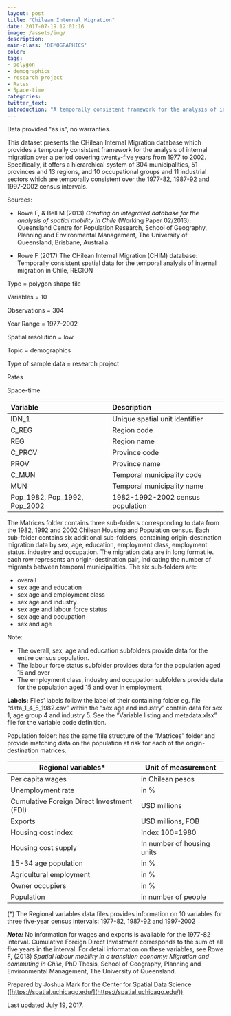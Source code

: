 ```yaml
---
layout: post
title: "Chilean Internal Migration"
date: 2017-07-19 12:01:16
image: /assets/img/
description:
main-class: 'DEMOGRAPHICS'
color:
tags:
- polygon
- demographics
- research project
- Rates
- Space-time
categories:
twitter_text:
introduction: "A temporally consistent framework for the analysis of internal migration over a period covering twenty-five years from 1977 to 2002."
---
```

<script>
  var map = L.map('map');
  L.tileLayer('https://api.tiles.mapbox.com/v4/{id}/{z}/{x}/{y}.png?access_token=pk.eyJ1IjoibWFwYm94IiwiYSI6ImNpejY4NXVycTA2emYycXBndHRqcmZ3N3gifQ.rJcFIG214AriISLbB6B5aw', { <!--this is the URL for the Harmonised_municipalities Geojson-->
		maxZoom: 18,
		attribution: 'Map data &copy; <a href="http://openstreetmap.org">OpenStreetMap</a> contributors, ' +
			'<a href="http://creativecommons.org/licenses/by-sa/2.0/">CC-BY-SA</a>, ' +
			'Imagery © <a href="http://mapbox.com">Mapbox</a>',
		id: 'mapbox.light'
	}).addTo(map);

  map.scrollWheelZoom.disable();
  map.touchZoom.disable();
  var enableMapInteraction = function () {
      map.scrollWheelZoom.enable();
      map.touchZoom.enable();
  }
  $('#map').on('click touch', enableMapInteraction);

  var smallIcon = L.icon({
         iconUrl: 'http://www.hckrecruitment.nic.in/images/blue.png',
         iconSize: [16, 16], // size of the icon
         });

   function onEachFeature(feature, layer) {
     //console.log(feature);
     var txt = "";
     for (var fname in feature.properties) {
       txt += fname;
       txt += " : ";
       txt += feature.properties[fname];
       txt += "<br/>";
     }
     layer.bindPopup(txt);
   }


  // load GeoJSON from an external file
  // load GeoJSON from an external file
  $.getJSON("../data/Harmonised_municipalities.geojson",function(data){
    // add GeoJSON layer to the map once the file is loaded
    var json = L.geoJson(data, {
      pointToLayer: function(feature, latlng) {
        
        return L.marker(latlng, {
          icon: smallIcon
        });
      },
      onEachFeature: onEachFeature
    });
    json.addTo(map);
    map.fitBounds(json.getBounds());
  });

</script>

Data provided "as is", no warranties.

This dataset presents the CHilean Internal Migration database which provides a temporally consistent framework for the analysis of internal migration over a period covering twenty-five years from 1977 to 2002. Specifically, it offers a hierarchical system of 304 municipalities, 51 provinces and 13 regions, and 10 occupational groups and 11 industrial sectors which are temporally consistent over the 1977-82, 1987-92 and 1997-2002 census intervals.

Sources:
- Rowe F, & Bell M (2013) <i>Creating an integrated database for the analysis of spatial mobility in Chile</i> (Working Paper 02/2013). Queensland Centre for Population Research, School of Geography, Planning and Environmental Management, The University of Queensland, Brisbane, Australia.

- Rowe F (2017) The CHilean Internal Migration (CHIM) database: Temporally consistent spatial data for the temporal analysis of internal migration in Chile, REGION

 Type = polygon shape file

 Variables = 10

 Observations = 304

 Year Range = 1977-2002

 Spatial resolution = low

 Topic = demographics

 Type of sample data = research project

 Rates

 Space-time


|Variable|Description|
|:-------|:----------|
|IDN_1|Unique spatial unit identifier|
|C_REG|Region code|
|REG|Region name|
|C_PROV|Province code|
|PROV|Province name|
|C_MUN|Temporal municipality code|
|MUN|Temporal municipality name|
|Pop_1982, Pop_1992, Pop_2002|1982-1992-2002 census population |

The Matrices folder contains three sub-folders corresponding to data from the 1982, 1992 and 2002 Chilean Housing and Population census. Each sub-folder contains six additional sub-folders, containing origin-destination migration data by sex, age, education, employment class, employment status. industry and occupation. The migration data are in long format ie. each row represents an origin-destination pair, indicating the number of migrants between temporal municipalities. The six sub-folders are:

- overall
- sex age and education
- sex age and employment class
- sex age and industry
- sex age and labour force status
- sex age and occupation
- sex and age

Note:
- The overall, sex, age and education subfolders provide data for the entire census population.
- The labour force status subfolder provides data for the population aged 15 and over
- The employment class, industry and occupation subfolders provide data for the population aged 15 and over in employment

**Labels:**
Files’ labels follow the label of their containing folder eg. file “data_1_4_5_1982.csv” within the “sex age and industry” contain data for sex 1, age group 4 and industry 5. See the “Variable listing and metadata.xlsx” file for the variable code definition.

Population folder:
has the same file structure of the “Matrices” folder and provide matching data on the population at risk  for each of the origin-destination matrices.



|Regional variables*| Unit of measurement|
|----|----|
|Per capita wages | in Chilean pesos|
|Unemployment rate | in %|
|Cumulative Foreign Direct Investment (FDI) |USD millions|
|Exports|USD millions, FOB|
|Housing cost index|Index 100=1980|
|Housing cost supply |In number of housing units|
|15-34 age population|in %|
|Agricultural employment |in %|
|Owner occupiers|in %|
|Population |in number of people|

(*) The Regional variables data files provides information on 10 variables for three five-year census intervals: 1977-82, 1987-92 and 1997-2002

***Note:*** No information for wages and exports is available for the 1977-82 interval. Cumulative Foreign Direct Investment corresponds to the sum of all five years in the interval. For detail information on these variables, see Rowe F, (2013) *Spatial labour mobility in a transition economy: Migration and commuting in Chile*, PhD Thesis, School of Geography, Planning and Environmental Management, The University of Queensland.


Prepared by Joshua Mark for the Center for Spatial Data Science ([https://spatial.uchicago.edu/](https://spatial.uchicago.edu/))

 Last updated July 19, 2017.
